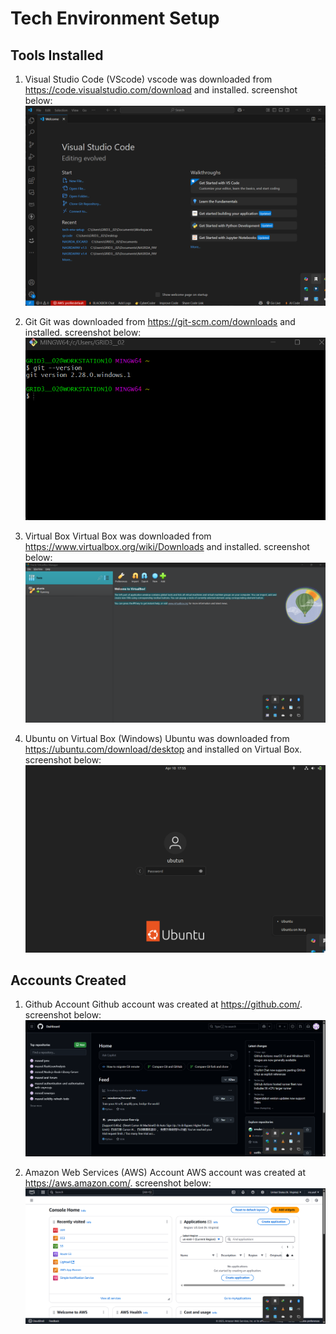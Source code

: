 # Tech Environment Setup
## Tools Installed
1. Visual Studio Code (VScode)
vscode was downloaded from https://code.visualstudio.com/download and installed. screenshot below:
![Visual Studio Code Welcome Screen](./img/1.VScode.png)

2. Git
Git was downloaded from https://git-scm.com/downloads and installed. screenshot below:
![Git Installation Confirmation](./img/2.Gitbash.png)

3. Virtual Box
Virtual Box was downloaded from https://www.virtualbox.org/wiki/Downloads and installed. screenshot below:
![VirtualBox Welcome Screen](./img/3.VirtualBox.png)

4. Ubuntu on Virtual Box (Windows)
Ubuntu was downloaded from https://ubuntu.com/download/desktop and installed on Virtual Box. screenshot below:
![Ubuntu Login prompt](./img/4.Ubuntu.png)

## Accounts Created
1. Github Account
Github account was created at https://github.com/. screenshot below:
![GitHub Dashboard](./img/5.GitHub.png)

2. Amazon Web Services (AWS) Account
AWS account was created at https://aws.amazon.com/. screenshot below:
![AWS Management Console](./img/6.AWS.png)